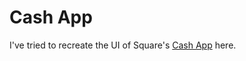 # Cash App

I've tried to recreate the UI of Square's [Cash App](https://apps.apple.com/us/app/cash-app/id711923939) here.
